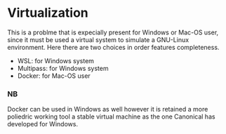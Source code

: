 # Virtualization

This is a problme that is expecially present for Windows or Mac-OS user, since it must
be used a virtual system to simulate a GNU-Linux environment. Here there are two choices
in order features completeness.

- WSL: for Windows system
- Multipass: for Windows system
- Docker: for Mac-OS user

### NB
Docker can be used in Windows as well however it is retained a more poliedric working tool a
stable virtual machine as the one Canonical has developed for Windows.
